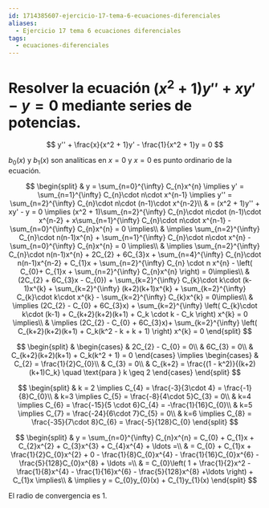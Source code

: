 ```yaml
---
id: 1714385607-ejercicio-17-tema-6-ecuaciones-diferenciales
aliases:
  - Ejercicio 17 tema 6 ecuaciones diferenciales
tags:
  - ecuaciones-diferenciales
---
```


# Resolver la ecuación $(x^2 + 1)y'' + xy' - y = 0$ mediante series de potencias.

$$
y'' + \frac{x}{x^2 + 1}y' - \frac{1}{x^2 + 1}y = 0
$$

$b_{0}(x)$ y $b_{1}(x)$ son analíticas en $x=0$ y $x=0$ es punto ordinario de la ecuación.

$$
\begin{split}
    & y = \sum_{n=0}^{\infty} C_{n}x^{n} \implies y' = \sum_{n=1}^{\infty} C_{n}\cdot n\cdot x^{n-1} \implies y'' = \sum_{n=2}^{\infty} C_{n}\cdot n\cdot (n-1)\cdot x^{n-2}\\
    & = (x^2 + 1)y'' + xy' - y = 0 \implies (x^2 + 1)\sum_{n=2}^{\infty} C_{n}\cdot n\cdot (n-1)\cdot x^{n-2} + x\sum_{n=1}^{\infty} C_{n}\cdot n\cdot x^{n-1} - \sum_{n=0}^{\infty} C_{n}x^{n} = 0 \implies\\
    & \implies \sum_{n=2}^{\infty} C_{n}\cdot n(n-1)x^{n} + \sum_{n=1}^{\infty} C_{n}\cdot n\cdot x^{n} - \sum_{n=0}^{\infty} C_{n}x^{n} = 0 \implies\\
    & \implies \sum_{n=2}^{\infty} C_{n}\cdot n(n-1)x^{n} + 2C_{2} + 6C_{3}x + \sum_{n=4}^{\infty} C_{n}\cdot n(n-1)x^{n-2} + C_{1}x + \sum_{n=2}^{\infty} C_{n} \cdot n x^{n} - \left( C_{0}+ C_{1}x + \sum_{n=2}^{\infty} C_{n}x^{n} \right) = 0\implies\\
    & (2C_{2} + 6C_{3}x - C_{0}) + \sum_{k=2}^{\infty} C_{k}\cdot k\cdot (k-1)x^{k} + \sum_{k=2}^{\infty} (k+2)(k+1)x^{k} + \sum_{k=2}^{\infty} C_{k}\cdot k\cdot x^{k} - \sum_{k=2}^{\infty} C_{k}x^{k} = 0\implies\\
    & \implies (2C_{2} - C_{0} + 6C_{3}x) + \sum_{k=2}^{\infty} \left( C_{k}\cdot k\cdot (k-1) + C_{k+2}(k+2)(k+1) + C_k \cdot  k - C_k \right) x^{k} = 0 \implies\\
    & \implies (2C_{2} - C_{0} + 6C_{3}x)+ \sum_{k=2}^{\infty} \left( C_{k+2}(k+2)(k+1) + C_k(k^2 - k + k + 1) \right) x^{k} = 0
\end{split}
$$

$$
\begin{split}
    & \begin{cases}
        & 2C_{2} - C_{0} = 0\\
        & 6C_{3} = 0\\
        & C_{k+2}(k+2)(k+1) + C_k(k^2 + 1) = 0
    \end{cases} \implies
    \begin{cases}
        & C_{2} = \frac{1}{2}C_{0}\\
        & C_{3} = 0\\
        & C_{k+2} = \frac{(1 - k^2)}{(k+2)(k+1)C_k} \quad \text{para } k \geq 2
    \end{cases}
\end{split}
$$

$$
\begin{split}
    & k = 2 \implies C_{4} = \frac{-3}{3\cdot 4} = \frac{-1}{8}C_{0}\\
    & k=3 \implies C_{5} = \frac{-8}{4\cdot 5}C_{3} = 0\\
    & k=4 \implies C_{6} = \frac{-15}{5 \cdot 6}C_{4} = -\frac{1}{16}C_{0}\\
    & k=5 \implies C_{7} = \frac{-24}{6\cdot 7}C_{5} = 0\\
    & k=6 \implies C_{8} = \frac{-35}{7\cdot 8}C_{6} = \frac{-5}{128}C_{0}
\end{split}
$$

$$
\begin{split}
    & y = \sum_{n=0}^{\infty} C_{n}x^{n} = C_{0} + C_{1}x + C_{2}x^{2} + C_{3}x^{3} + C_{4}x^{4} + \ldots =\\
    & = C_{0} + C_{1}x + \frac{1}{2}C_{0}x^{2} + 0 - \frac{1}{8}C_{0}x^{4} - \frac{1}{16}C_{0}x^{6} - \frac{5}{128}C_{0}x^{8} + \ldots =\\
    & = C_{0}\left( 1 + \frac{1}{2}x^2 - \frac{1}{8}x^{4} - \frac{1}{16}x^{6} - \frac{5}{128}x^{8} +\ldots  \right) + C_{1}x \implies\\
    & \implies y = C_{0}y_{0}(x) + C_{1}y_{1}(x)
\end{split}
$$

El radio de convergencia es 1.
